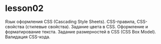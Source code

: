 # lesson02
Язык оформления CSS (Cascading Style Sheets). CSS-правила, CSS-свойства (стилевые свойства). Задание цвета в CSS. Оформление и форматирование текста. Задание размерностей в CSS (CSS Box Model). Валидация CSS-кода.
